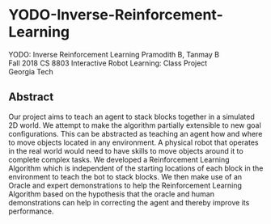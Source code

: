 # YODO-Inverse-Reinforcement-Learning
YODO: Inverse Reinforcement Learning
Pramodith B, Tanmay B   
Fall 2018 CS 8803 Interactive Robot Learning: Class Project   
Georgia Tech   

## Abstract

Our project aims to teach an agent to stack blocks together in a simulated 2D world. We attempt to make the algorithm partially extensible to new goal configurations. This can be abstracted as teaching an agent how and where to move objects located in any environment. A physical robot that operates in the real world would need to have skills to move objects around it to complete complex tasks. We developed a Reinforcement Learning Algorithm which is independent of the starting locations of each block in the environment to teach the bot to stack blocks. We then make use of an Oracle and expert demonstrations to help the Reinforcement Learning Algorithm based on the hypothesis that the oracle and human demonstrations can help in correcting the agent and thereby improve its performance. 
